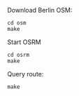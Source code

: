 Download Berlin OSM:

```
cd osm
make
```

Start OSRM

```
cd osrm
make
```

Query route:

```
make
```